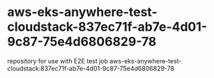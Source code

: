 # aws-eks-anywhere-test-cloudstack-837ec71f-ab7e-4d01-9c87-75e4d6806829-78
repository for use with E2E test job aws-eks-anywhere-test-cloudstack:837ec71f-ab7e-4d01-9c87-75e4d6806829-78
